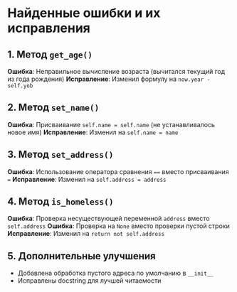 # Найденные ошибки и их исправления

## 1. Метод `get_age()`
**Ошибка**: Неправильное вычисление возраста (вычитался текущий год из года рождения)
**Исправление**: Изменил формулу на `now.year - self.yob`

## 2. Метод `set_name()`
**Ошибка**: Присваивание `self.name = self.name` (не устанавливалось новое имя)
**Исправление**: Изменил на `self.name = name`

## 3. Метод `set_address()`
**Ошибка**: Использование оператора сравнения `==` вместо присваивания `=`
**Исправление**: Изменил на `self.address = address`

## 4. Метод `is_homeless()`
**Ошибка**: Проверка несуществующей переменной `address` вместо `self.address`
**Ошибка**: Проверка на `None` вместо проверки пустой строки
**Исправление**: Изменил на `return not self.address`

## 5. Дополнительные улучшения
- Добавлена обработка пустого адреса по умолчанию в `__init__`
- Исправлены docstring для лучшей читаемости